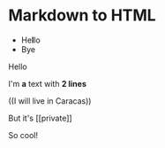 # Markdown to HTML
- He**l**lo
- Bye

Hello

I'm **a** text
with __2 lines__

((I will live in Caracas))

But it's [[private]]

So cool!
